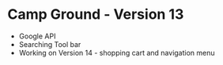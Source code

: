 # Camp Ground - Version 13

* Google API 
* Searching Tool bar
* Working on Version 14 - shopping cart and navigation menu 
